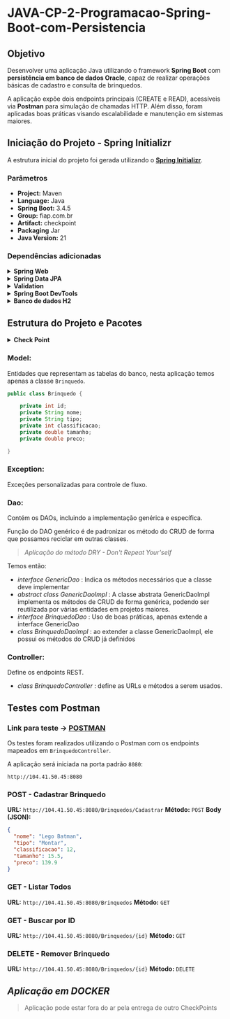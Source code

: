 # JAVA-CP-2-Programacao-Spring-Boot-com-Persistencia

## Objetivo

Desenvolver uma aplicação Java utilizando o framework **Spring Boot** com **persistência em banco de dados Oracle**, capaz de realizar operações básicas de cadastro e consulta de brinquedos.

A aplicação expõe dois endpoints principais (CREATE e READ), acessíveis via **Postman** para simulação de chamadas HTTP. Além disso, foram aplicadas boas práticas visando escalabilidade e manutenção em sistemas maiores.

## Iniciação do Projeto - Spring Initializr

A estrutura inicial do projeto foi gerada utilizando o [**Spring Initializr**](https://start.spring.io/).

### Parâmetros

- **Project:** Maven
- **Language:** Java
- **Spring Boot:** 3.4.5
- **Group:** fiap.com.br
- **Artifact:** checkpoint
- **Packaging** Jar
- **Java Version:** 21

### Dependências adicionadas

<details>
  <summary><b>Spring Web</b></summary>

```xml
    	<dependency>
    		<groupId>org.springframework.boot</groupId>
    		<artifactId>spring-boot-starter-web</artifactId>
    	</dependency>
```

</details>

<details>
  <summary><b>Spring Data JPA</b></summary>

```xml
        <dependency>
    		<groupId>org.springframework.boot</groupId>
    		<artifactId>spring-boot-starter-data-jpa</artifactId>
    	</dependency>
```

</details>

<details>
  <summary><b>Validation</b></summary>

```xml
    	<dependency>
    		<groupId>org.springframework.boot</groupId>
    		<artifactId>spring-boot-starter-validation</artifactId>
    	</dependency>
```

</details>

<details>
  <summary><b>Spring Boot DevTools</b></summary>

```xml
    	<dependency>
    		<groupId>org.springframework.boot</groupId>
    		<artifactId>spring-boot-devtools</artifactId>
    		<scope>runtime</scope>
    		<optional>true</optional>
    	</dependency>
```

</details>

<details>
  <summary><b>Banco de dados H2</b></summary>

```xml
		<dependency>
			<groupId>com.h2database</groupId>
			<artifactId>h2</artifactId>
			<scope>runtime</scope>
		</dependency>
```

</details>

## Estrutura do Projeto e Pacotes

<details>
  <summary><b>Check Point</b></summary>

```
\---checkpoint
    +---.idea
    +---.mvn
    |   \---wrapper
    +---src
    |   +---main
    |   |   +---java
    |   |   |   \---fiap
    |   |   |       \---com
    |   |   |           \---br
    |   |   |               \---checkpoint
    |   |   |                   +---Controller
    |   |   |                   +---Dao
    |   |   |                   +---Exception
    |   |   |                   \---Model
    |   |   \---resources
    |   |       +---static
    |   |       \---templates
    |   \---test
    |       \---java
    |           \---fiap
    |               \---com
    |                   \---br
    |                       \---checkpoint
    \---target
        +---classes
        |   \---fiap
        |       \---com
        |           \---br
        |               \---checkpoint
        |                   +---Controller
        |                   +---Dao
        |                   +---Exception
        |                   \---Model
        +---generated-sources
        |   \---annotations
        +---generated-test-sources
        |   \---test-annotations
        +---maven-archiver
        +---maven-status
        |   \---maven-compiler-plugin
        |       +---compile
        |       |   \---default-compile
        |       \---testCompile
        |           \---default-testCompile
        +---surefire-reports
        \---test-classes
            \---fiap
                \---com
                    \---br
                        \---checkpoint
```

</details>

### **Model:**

Entidades que representam as tabelas do banco, nesta aplicação temos apenas a classe `Brinquedo`.

```java
public class Brinquedo {

    private int id;
    private String nome;
    private String tipo;
    private int classificacao;
    private double tamanho;
    private double preco;

}
```

### **Exception:**

Exceções personalizadas para controle de fluxo.

### **Dao:**

Contém os DAOs, incluindo a implementação genérica e específica.

Função do DAO genérico é de padronizar os método do CRUD de forma que possamos reciclar em outras classes.

> _Aplicação do método DRY - Don't Repeat Your'self_

Temos então:

- _interface GenericDao_ : Indica os métodos necessários que a classe deve implementar
- _abstract class GenericDaoImpl_ : A classe abstrata GenericDaoImpl implementa os métodos de CRUD de forma genérica, podendo ser reutilizada por várias entidades em projetos maiores.
- _interface BrinquedoDao_ : Uso de boas práticas, apenas extende a interface GenericDao
- _class BrinquedoDaoImpl_ : ao extender a classe GenericDaoImpl, ele possui os métodos do CRUD já definidos

### **Controller:**

Define os endpoints REST.

- _class BrinquedoController_ : define as URLs e métodos a serem usados.

## Testes com Postman

### Link para teste -> [**POSTMAN**](https://.postman.co/workspace/My-Workspace~ace83ca3-a705-4856-8f00-2ca41eed6e99/folder/38911868-431f87bd-f6b2-4040-aaf2-df8913466caa?action=share&creator=38911868&ctx=documentation)

Os testes foram realizados utilizando o Postman com os endpoints mapeados em `BrinquedoController`.

A aplicação será iniciada na porta padrão `8080`:

```
http://104.41.50.45:8080
```

### **POST - Cadastrar Brinquedo**

**URL:** `http://104.41.50.45:8080/Brinquedos/Cadastrar`
**Método:** `POST`
**Body (JSON):**

```json
{
  "nome": "Lego Batman",
  "tipo": "Montar",
  "classificacao": 12,
  "tamanho": 15.5,
  "preco": 139.9
}
```

### **GET - Listar Todos**

**URL:** `http://104.41.50.45:8080/Brinquedos`
**Método:** `GET`

### **GET - Buscar por ID**

**URL:** `http://104.41.50.45:8080/Brinquedos/{id}`
**Método:** `GET`

### **DELETE - Remover Brinquedo**

**URL:** `http://104.41.50.45:8080/Brinquedos/{id}`
**Método:** `DELETE`

## **_Aplicação em DOCKER_**

> Aplicação pode estar fora do ar pela entrega de outro CheckPoints
